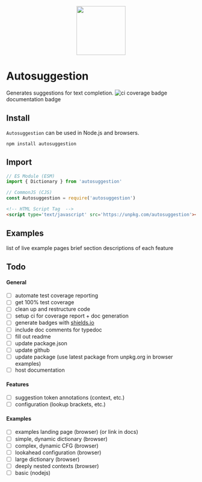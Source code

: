 <p align="center">
    <img src="https://raw.githubusercontent.com/asmr-hex/autosuggestion/suggest/logo.svg?sanitize=true"
        height="130">
</p>

# Autosuggestion
Generates suggestions for text completion.
![ci](https://github.com/asmr-hex/autosuggestion/actions/workflows/ci.yml/badge.svg)
coverage badge
documentation badge

## Install
`Autosuggestion` can be used in Node.js and browsers.
``` shell
npm install autosuggestion
```

## Import
``` javascript
// ES Module (ESM)
import { Dictionary } from 'autosuggestion'
```
``` javascript
// CommonJS (CJS)
const Autosuggestion = require('autosuggestion')
```
``` html
<!-- HTML Script Tag  -->
<script type='text/javascript' src='https://unpkg.com/autosuggestion'></script>
```

## Examples
list of live example pages
brief section descriptions of each feature



## Todo
#### General
- [ ] automate test coverage reporting
- [ ] get 100% test coverage
- [ ] clean up and restructure code
- [ ] setup ci for coverage report + doc generation
- [ ] generate badges with [shields.io](https://github.com/badges/shields)
- [ ] include doc comments for typedoc
- [ ] fill out readme
- [ ] update package.json
- [ ] update github
- [ ] update package (use latest package from unpkg.org in browser examples)
- [ ] host documentation
#### Features
- [ ] suggestion token annotations (context, etc.)
- [ ] configuration (lookup brackets, etc.)
#### Examples
- [ ] examples landing page (browser) (or link in docs)
- [ ] simple, dynamic dictionary (browser)
- [ ] complex, dynamic CFG (browser)
- [ ] lookahead configuration (browser)
- [ ] large dictionary (browser)
- [ ] deeply nested contexts (browser)
- [ ] basic (nodejs)
